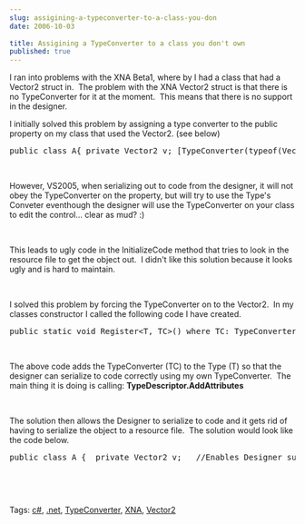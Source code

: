 ```yaml
---
slug: assigining-a-typeconverter-to-a-class-you-don
date: 2006-10-03
 
title: Assigining a TypeConverter to a class you don't own
published: true
---
```

<p>I ran into problems with the XNA Beta1, where by I had a class that had a Vector2 struct in.  The problem with the XNA Vector2 struct is that there is no TypeConverter for it at the moment.  This means that there is no support in the designer.  </p> <p>I initially solved this problem by assigning a type converter to the public property on my class that used the Vector2. (see below)</p><div class="CodeRay">
  <div class="code"><pre>public class A{ private Vector2 v; [TypeConverter(typeof(Vector2Converter))] public Vector2 Vec {  get{ return v; }  set{ v= value} }}</pre></div>
</div>
<br /><p>However, VS2005, when serializing out to code from the designer, it will not obey the TypeConverter on the property, but will try to use the Type's Conveter eventhough the designer will use the TypeConverter on your class to edit the control... clear as mud? :)</p><br /><p>This leads to ugly code in the InitializeCode method that tries to look in the resource file to get the object out.  I didn't like this solution because it looks ugly and is hard to maintain.</p><br /><p>I solved this problem by forcing the TypeConverter on to the Vector2.  In my classes constructor I called the following code I have created.</p><div class="CodeRay">
  <div class="code"><pre>public static void Register&lt;T, TC&gt;() where TC: TypeConverter{ Attribute[] attr = new Attribute[1]; TypeConverterAttribute vConv = new TypeConverterAttribute(typeof(TC));      attr[0] = vConv; TypeDescriptor.AddAttributes(typeof(T), attr);}</pre></div>
</div>
<br /><p>The above code adds the TypeConverter (TC) to the Type (T) so that the designer can serialize to code correctly using my own TypeConverter.  The main thing it is doing is calling: <strong>TypeDescriptor.AddAttributes</strong></p><br /><p>The solution then allows the Designer to serialize to code and it gets rid of having to serialize the object to a resource file.  The solution would look like the code below.</p><div class="CodeRay">
  <div class="code"><pre>public class A {  private Vector2 v;   //Enables Designer support, so it can be edited [TypeConverter(typeof(Vector2Converter))]  public Vector2 Vec {   get{ return v; }   set{ v= value}  }  public A() {  //Enables designer serialization to code  ConverterRegistration.Register&lt;Vector2 , Vector2Converter&gt;(); }}</pre></div>
</div>
<br /><p><br /></p><div class="wlWriterSmartContent" style="padding-right: 0px; display: inline; padding-left: 0px; float: none; padding-bottom: 0px; margin: 0px; padding-top: 0px;">Tags: <a href="http://www.kinlan.co.uk/tag/c#" rel="tag">c#</a>, <a href="http://www.kinlan.co.uk/tag/.net" rel="tag">.net</a>, <a href="http://www.kinlan.co.uk/tag/TypeConverter" rel="tag">TypeConverter</a>, <a href="http://www.kinlan.co.uk/tag/XNA" rel="tag">XNA</a>, <a href="http://www.kinlan.co.uk/tag/Vector2" rel="tag">Vector2</a>
</div>


